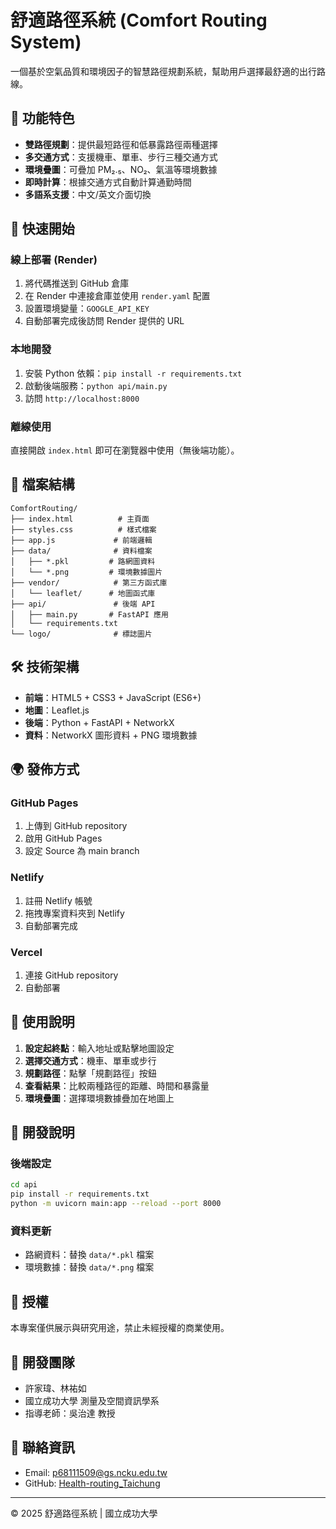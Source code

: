 # 舒適路徑系統 (Comfort Routing System)

一個基於空氣品質和環境因子的智慧路徑規劃系統，幫助用戶選擇最舒適的出行路線。

## 🌟 功能特色

- **雙路徑規劃**：提供最短路徑和低暴露路徑兩種選擇
- **多交通方式**：支援機車、單車、步行三種交通方式
- **環境疊圖**：可疊加 PM₂.₅、NO₂、氣溫等環境數據
- **即時計算**：根據交通方式自動計算通勤時間
- **多語系支援**：中文/英文介面切換

## 🚀 快速開始

### 線上部署 (Render)
1. 將代碼推送到 GitHub 倉庫
2. 在 Render 中連接倉庫並使用 `render.yaml` 配置
3. 設置環境變量：`GOOGLE_API_KEY`
4. 自動部署完成後訪問 Render 提供的 URL

### 本地開發
1. 安裝 Python 依賴：`pip install -r requirements.txt`
2. 啟動後端服務：`python api/main.py`
3. 訪問 `http://localhost:8000`

### 離線使用
直接開啟 `index.html` 即可在瀏覽器中使用（無後端功能）。

## 📁 檔案結構

```
ComfortRouting/
├── index.html          # 主頁面
├── styles.css          # 樣式檔案
├── app.js             # 前端邏輯
├── data/              # 資料檔案
│   ├── *.pkl         # 路網圖資料
│   └── *.png         # 環境數據圖片
├── vendor/            # 第三方函式庫
│   └── leaflet/      # 地圖函式庫
├── api/               # 後端 API
│   ├── main.py       # FastAPI 應用
│   └── requirements.txt
└── logo/              # 標誌圖片
```

## 🛠️ 技術架構

- **前端**：HTML5 + CSS3 + JavaScript (ES6+)
- **地圖**：Leaflet.js
- **後端**：Python + FastAPI + NetworkX
- **資料**：NetworkX 圖形資料 + PNG 環境數據

## 🌍 發佈方式

### GitHub Pages
1. 上傳到 GitHub repository
2. 啟用 GitHub Pages
3. 設定 Source 為 main branch

### Netlify
1. 註冊 Netlify 帳號
2. 拖拽專案資料夾到 Netlify
3. 自動部署完成

### Vercel
1. 連接 GitHub repository
2. 自動部署

## 📝 使用說明

1. **設定起終點**：輸入地址或點擊地圖設定
2. **選擇交通方式**：機車、單車或步行
3. **規劃路徑**：點擊「規劃路徑」按鈕
4. **查看結果**：比較兩種路徑的距離、時間和暴露量
5. **環境疊圖**：選擇環境數據疊加在地圖上

## 🔧 開發說明

### 後端設定
```bash
cd api
pip install -r requirements.txt
python -m uvicorn main:app --reload --port 8000
```

### 資料更新
- 路網資料：替換 `data/*.pkl` 檔案
- 環境數據：替換 `data/*.png` 檔案

## 📄 授權

本專案僅供展示與研究用途，禁止未經授權的商業使用。

## 👥 開發團隊

- 許家瑋、林祐如
- 國立成功大學 測量及空間資訊學系
- 指導老師：吳治達 教授

## 📧 聯絡資訊

- Email: p68111509@gs.ncku.edu.tw
- GitHub: [Health-routing_Taichung](https://github.com/p68111509/Health-routing_Taichung)

---

© 2025 舒適路徑系統 | 國立成功大學
